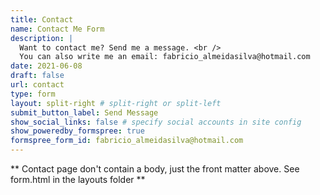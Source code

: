 ```yaml
---
title: Contact
name: Contact Me Form
description: |
  Want to contact me? Send me a message. <br />
  You can also write me an email: fabricio_almeidasilva@hotmail.com
date: 2021-06-08
draft: false
url: contact
type: form
layout: split-right # split-right or split-left
submit_button_label: Send Message
show_social_links: false # specify social accounts in site config
show_poweredby_formspree: true
formspree_form_id: fabricio_almeidasilva@hotmail.com
---
```


** Contact page don't contain a body, just the front matter above.
See form.html in the layouts folder **
